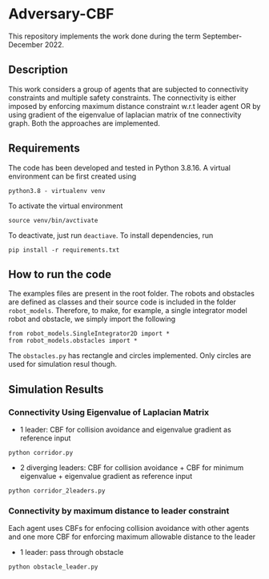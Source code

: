 # Adversary-CBF


This repository implements the work done during the term September-December 2022.

## Description
This work considers a group of agents that are subjected to connectivity constraints and multiple safety constraints. The connectivity is either imposed by enforcing maximum distance constraint w.r.t leader agent OR by using gradient of the eigenvalue of laplacian matrix of tne connectivity graph. Both the approaches are implemented.

## Requirements
The code has been developed and tested in Python 3.8.16. A virtual environment can be first created using
```
python3.8 - virtualenv venv
```
To activate the virtual environment
```
source venv/bin/avctivate
```
To deactivate, just run `deactiave`. To install dependencies, run
```
pip install -r requirements.txt
```

## How to run the code

The examples files are present in the root folder. The robots and obstacles are defined as classes and their source code is included in the folder `robot_models`. Therefore, to make, for example, a single integrator model robot and obstacle, we simply import the following
```
from robot_models.SingleIntegrator2D import *
from robot_models.obstacles import *
```
The `obstacles.py` has rectangle and circles implemented. Only circles are used for simulation resul though.

## Simulation Results

### Connectivity Using Eigenvalue of Laplacian Matrix

- 1 leader: CBF for collision avoidance and eigenvalue gradient as reference input
```
python corridor.py
```

- 2 diverging leaders: CBF for collision avoidance + CBF for minimum eigenvalue + eigenvalue gradient as reference input
```
python corridor_2leaders.py
```

### Connectivity by maximum distance to leader constraint
Each agent uses CBFs for enfocing collision avoidance with other agents and one more CBF for enforcing maximum allowable distance to the leader

- 1 leader: pass through obstacle
```
python obstacle_leader.py
```
